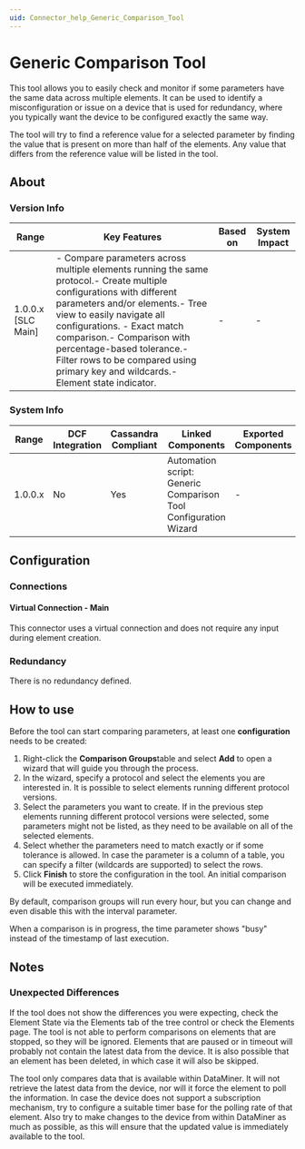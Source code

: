 ```yaml
---
uid: Connector_help_Generic_Comparison_Tool
---
```


# Generic Comparison Tool

This tool allows you to easily check and monitor if some parameters have the same data across multiple elements. It can be used to identify a misconfiguration or issue on a device that is used for redundancy, where you typically want the device to be configured exactly the same way.

The tool will try to find a reference value for a selected parameter by finding the value that is present on more than half of the elements. Any value that differs from the reference value will be listed in the tool.

## About

### Version Info

| **Range**            | **Key Features**                                                                                                                                                                                                                                                                                                                                                     | **Based on** | **System Impact** |
|----------------------|----------------------------------------------------------------------------------------------------------------------------------------------------------------------------------------------------------------------------------------------------------------------------------------------------------------------------------------------------------------------|--------------|-------------------|
| 1.0.0.x \[SLC Main\] | \- Compare parameters across multiple elements running the same protocol.- Create multiple configurations with different parameters and/or elements.- Tree view to easily navigate all configurations. - Exact match comparison.- Comparison with percentage-based tolerance.- Filter rows to be compared using primary key and wildcards.- Element state indicator. | \-           | \-                |

### System Info

| **Range** | **DCF Integration** | **Cassandra Compliant** | **Linked Components**                                           | **Exported Components** |
|-----------|---------------------|-------------------------|-----------------------------------------------------------------|-------------------------|
| 1.0.0.x   | No                  | Yes                     | Automation script: Generic Comparison Tool Configuration Wizard | \-                      |

## Configuration

### Connections

#### Virtual Connection - Main

This connector uses a virtual connection and does not require any input during element creation.

### Redundancy

There is no redundancy defined.

## How to use

Before the tool can start comparing parameters, at least one **configuration** needs to be created:

1.  Right-click the **Comparison Groups**table and select **Add** to open a wizard that will guide you through the process.
2.  In the wizard, specify a protocol and select the elements you are interested in. It is possible to select elements running different protocol versions.
3.  Select the parameters you want to create. If in the previous step elements running different protocol versions were selected, some parameters might not be listed, as they need to be available on all of the selected elements.
4.  Select whether the parameters need to match exactly or if some tolerance is allowed. In case the parameter is a column of a table, you can specify a filter (wildcards are supported) to select the rows.
5.  Click **Finish** to store the configuration in the tool. An initial comparison will be executed immediately.

By default, comparison groups will run every hour, but you can change and even disable this with the interval parameter.

When a comparison is in progress, the time parameter shows "busy" instead of the timestamp of last execution.

## Notes

### Unexpected Differences

If the tool does not show the differences you were expecting, check the Element State via the Elements tab of the tree control or check the Elements page. The tool is not able to perform comparisons on elements that are stopped, so they will be ignored. Elements that are paused or in timeout will probably not contain the latest data from the device. It is also possible that an element has been deleted, in which case it will also be skipped.

The tool only compares data that is available within DataMiner. It will not retrieve the latest data from the device, nor will it force the element to poll the information. In case the device does not support a subscription mechanism, try to configure a suitable timer base for the polling rate of that element. Also try to make changes to the device from within DataMiner as much as possible, as this will ensure that the updated value is immediately available to the tool.
